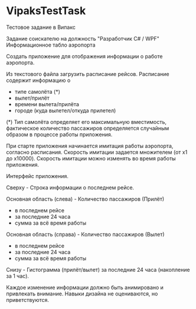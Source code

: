 # VipaksTestTask
Тестовое задание в Випакс

Задание соискателю на должность "Разработчик C# / WPF"
Информационное табло аэропорта

Создать приложение для отображения информации о работе аэропорта.

Из текстового файла загрузить расписание рейсов.
Расписание содержит информацию о
 - типе самолёта (*)
 - вылет/прилёт
 - времени вылета/прилёта
 - городе (куда вылетел/откуда прилетел)

(*) Тип самолёта определяет его максимальную вместимость,
фактическое количество пассажиров определяется случайным образом в процессе работы приложения.

При старте приложения начинается имитация работы аэропорта, согласно расписания.
Скорость имитации задается множителем (от x1 до x10000).
Скорость имитации можно изменять во время работы приложения.

Интерфейс приложения.

Сверху - Строка информации о последнем рейсе.

Основная область (слева) - Количество пассажиров (Прилёт)
 - в последнем рейсе
 - за последние 24 часа
 - сумма за всё время работы

Основная область (справа) - Количество пассажиров (Вылет)
 - в последнем рейсе
 - за последние 24 часа
 - сумма за всё время работы

Снизу - Гистограмма (прилёт/вылет) за последние 24 часа (накопление за 1 час).

Каждое изменение информации должно быть анимировано и привлекать внимание.
Навыки дизайна не оцениваются, но приветствуются.